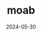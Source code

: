 ---
layout: triplog
title: "moab"
id: 2024-05-30-moab
date: 2024-05-30
titleimage: "/outdoors/photos/moab11.jpg"
location: Moab, Utah
permalink: /outdoors/trip-logs/2024-05-30-moab
images: 
    - /outdoors/photos/moab1.jpg
    - /outdoors/photos/moab2.jpg
    - /outdoors/photos/moab3.jpg
    - /outdoors/photos/moab4.jpg
    - /outdoors/photos/moab5.jpg
    - /outdoors/photos/moab6.jpg
    - /outdoors/photos/moab7.jpg
    - /outdoors/photos/moab8.jpg
    - /outdoors/photos/moab9.jpg
    - /outdoors/photos/moab10.jpg
    - /outdoors/photos/moab11.jpg
    - /outdoors/photos/moab12.jpg
    - /outdoors/photos/moab13.jpg
    - /outdoors/photos/moab14.jpg
    - /outdoors/photos/moab15.jpg
    - /outdoors/photos/moab16.jpg
---